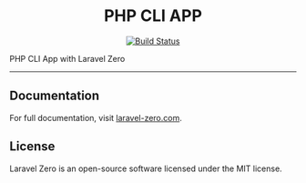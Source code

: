 <h1 style="text-align: center;">
    PHP CLI APP
</h1>

<p style="text-align: center;">
  <a href="https://github.com/martinkribs/php-cli-app/actions"><img src="https://github.com/martinkribs/php-cli-app/actions/workflows/ci.yml//badge.svg" alt="Build Status" /></a>
</p>

PHP CLI App with Laravel Zero

------

## Documentation

For full documentation, visit [laravel-zero.com](https://laravel-zero.com/).

## License

Laravel Zero is an open-source software licensed under the MIT license.
